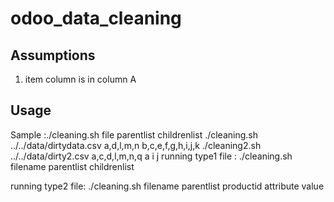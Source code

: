# odoo_data_cleaning

## Assumptions
1. item column is in column A


## Usage

Sample :./cleaning.sh file parentlist childrenlist 
./cleaning.sh ../../data/dirtydata.csv a,d,l,m,n b,c,e,f,g,h,i,j,k
./cleaning2.sh ../../data/dirty2.csv a,c,d,l,m,n,q a i j
running type1 file : ./cleaning.sh filename parentlist childrenlist 

running type2 file: ./cleaning.sh filename parentlist productid attribute value 
